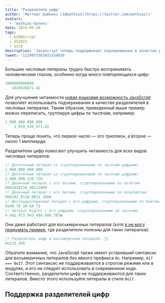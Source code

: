 ```yaml
---
title: 'Разделители цифр'
author: 'Маттиас Байненс ([@mathias](https://twitter.com/mathias))'
avatars:
  - 'mathias-bynens'
date: 2019-05-28
tags:
  - ECMAScript
  - ES2021
  - io19
description: 'JavaScript теперь поддерживает подчеркивания в качестве разделителей в числовых литералах, улучшая читаемость и поддерживаемость исходного кода.'
tweet: '1129073383931559936'
---
```

Большие числовые литералы трудно быстро воспринимать человеческим глазом, особенно когда много повторяющихся цифр:

```js
1000000000000
   1019436871.42
```

Для улучшения читаемости [новая языковая возможность JavaScript](https://github.com/tc39/proposal-numeric-separator) позволяет использовать подчеркивания в качестве разделителей в числовых литералах. Таким образом, приведенный выше пример можно переписать, группируя цифры по тысячам, например:

<!--truncate-->
```js
1_000_000_000_000
    1_019_436_871.42
```

Теперь проще понять, что первое число — это триллион, а второе — около 1 миллиарда.

Разделители цифр помогают улучшить читаемость для всех видов числовых литералов:

```js
// Десятичный литерал со сгруппированными по тысячам цифрами:
1_000_000_000_000
// Десятичный литерал со сгруппированными по тысячам цифрами:
1_000_000.220_720
// Двоичный литерал с его битами, сгруппированными по октетам:
0b01010110_00111000
// Двоичный литерал с его битами, сгруппированными по полубайтам:
0b0101_0110_0011_1000
// Шестнадцатеричный литерал с его цифрами, сгруппированными по байтам:
0x40_76_38_6A_73
// Литерал BigInt с его цифрами, сгруппированными по тысячам:
4_642_473_943_484_686_707n
```

Они даже работают для восьмеричных литералов (хотя [я не могу придумать пример](https://github.com/tc39/proposal-numeric-separator/issues/44), где разделители полезны для таких литералов):

```js
// Разделитель цифр в восьмеричном литерале: 🤷‍♀️
0o123_456
```

Обратите внимание, что JavaScript также имеет устаревший синтаксис для восьмеричных литералов без явного префикса `0o`. Например, `017 === 0o17`. Этот синтаксис не поддерживается в строгом режиме или в модулях, и его не следует использовать в современном коде. Соответственно, разделители цифр не поддерживаются для таких литералов. Вместо этого используйте литералы в стиле `0o17`.

## Поддержка разделителей цифр

<feature-support chrome="75 /blog/v8-release-75#numeric-separators"
                 firefox="70 https://hacks.mozilla.org/2019/10/firefox-70-a-bountiful-release-for-all/"
                 safari="13"
                 nodejs="12.5.0 https://nodejs.org/en/blog/release/v12.5.0/"
                 babel="yes https://babeljs.io/docs/en/babel-plugin-proposal-numeric-separator"></feature-support>
